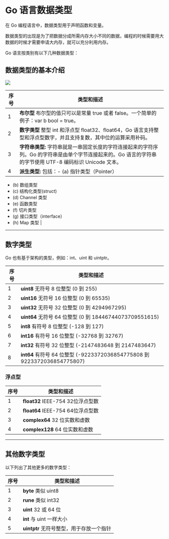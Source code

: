 # Go 语言数据类型


在 Go 编程语言中，数据类型用于声明函数和变量。

数据类型的出现是为了把数据分成所需内存大小不同的数据，编程的时候需要用大数据的时候才需要申请大内存，就可以充分利用内存。

Go 语言按类别有以下几种数据类型：

 ## 数据类型的基本介绍
 ![](/11.jpg)

| 序号 | 类型和描述                                                                                                                                                     |
| -- | --------------------------------------------------------------------------------------------------------------------------------------------------------- |
| 1  | **布尔型** 布尔型的值只可以是常量 true 或者 false。一个简单的例子：var b bool = true。                                                                                              |
| 2  | **数字类型** 整型 int 和浮点型 float32、float64，Go 语言支持整型和浮点型数字，并且支持复数，其中位的运算采用补码。                                                                                   |
| 3  | **字符串类型:** 字符串就是一串固定长度的字符连接起来的字符序列。Go 的字符串是由单个字节连接起来的。Go 语言的字符串的字节使用 UTF-8 编码标识 Unicode 文本。                                                               |
| 4  | **派生类型:** 包括：-   (a) 指针类型（Pointer）
-   (b) 数组类型
-   (c) 结构化类型(struct)
-   (d) Channel 类型
-   (e) 函数类型
-   (f) 切片类型
-   (g) 接口类型（interface）
-   (h) Map 类型 |

***

## 数字类型

Go 也有基于架构的类型，例如：int、uint 和 uintptr。

| 序号 | 类型和描述                                                             |
| -- | ----------------------------------------------------------------- |
| 1  | **uint8** 无符号 8 位整型 (0 到 255)                                     |
| 2  | **uint16** 无符号 16 位整型 (0 到 65535)                                 |
| 3  | **uint32** 无符号 32 位整型 (0 到 4294967295)                            |
| 4  | **uint64** 无符号 64 位整型 (0 到 18446744073709551615)                  |
| 5  | **int8** 有符号 8 位整型 (-128 到 127)                                   |
| 6  | **int16** 有符号 16 位整型 (-32768 到 32767)                             |
| 7  | **int32** 有符号 32 位整型 (-2147483648 到 2147483647)                   |
| 8  | **int64** 有符号 64 位整型 (-9223372036854775808 到 9223372036854775807) |

### 浮点型

| 序号 | 类型和描述                        |
| -- | ---------------------------- |
| 1  | **float32** IEEE-754 32位浮点型数 |
| 2  | **float64** IEEE-754 64位浮点型数 |
| 3  | **complex64** 32 位实数和虚数      |
| 4  | **complex128** 64 位实数和虚数     |

***

## 其他数字类型

以下列出了其他更多的数字类型：

| 序号 | 类型和描述                      |
| -- | -------------------------- |
| 1  | **byte** 类似 uint8          |
| 2  | **rune** 类似 int32          |
| 3  | **uint** 32 或 64 位         |
| 4  | **int** 与 uint 一样大小        |
| 5  | **uintptr** 无符号整型，用于存放一个指针